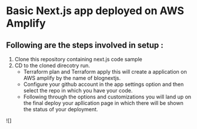 # Basic Next.js app deployed on AWS Amplify

## Following are the steps involved in setup :
1. Clone this repository containing next.js code sample
2. CD to the cloned direcotry run.
   - Terraform plan and Terraform apply this will create a application on AWS amplify by the name of blognextjs.
   - Configure your github account in the app settings option and then select the repo in which you have your code.
   - Following through the options and customizations you will land up on the final deploy your apllication page in which there will be shown the status of your deployment.

![]


